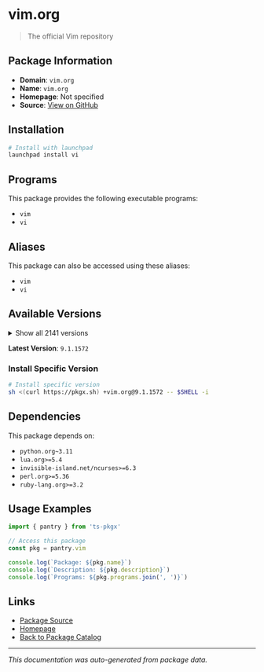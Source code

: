 # vim.org

> The official Vim repository

## Package Information

- **Domain**: `vim.org`
- **Name**: `vim.org`
- **Homepage**: Not specified
- **Source**: [View on GitHub](https://github.com/pkgxdev/pantry/tree/main/projects/vim.org/package.yml)

## Installation

```bash
# Install with launchpad
launchpad install vi
```

## Programs

This package provides the following executable programs:

- `vim`
- `vi`

## Aliases

This package can also be accessed using these aliases:

- `vim`
- `vi`

## Available Versions

<details>
<summary>Show all 2141 versions</summary>

- `9.1.1572`, `9.1.1571`, `9.1.1569`, `9.1.1568`, `9.1.1567`
- `9.1.1566`, `9.1.1565`, `9.1.1564`, `9.1.1563`, `9.1.1562`
- `9.1.1561`, `9.1.1560`, `9.1.1559`, `9.1.1558`, `9.1.1557`
- `9.1.1556`, `9.1.1555`, `9.1.1554`, `9.1.1553`, `9.1.1552`
- `9.1.1551`, `9.1.1550`, `9.1.1549`, `9.1.1548`, `9.1.1547`
- `9.1.1546`, `9.1.1545`, `9.1.1544`, `9.1.1543`, `9.1.1542`
- `9.1.1541`, `9.1.1540`, `9.1.1539`, `9.1.1538`, `9.1.1537`
- `9.1.1536`, `9.1.1535`, `9.1.1534`, `9.1.1533`, `9.1.1532`
- `9.1.1531`, `9.1.1530`, `9.1.1529`, `9.1.1528`, `9.1.1527`
- `9.1.1526`, `9.1.1525`, `9.1.1524`, `9.1.1522`, `9.1.1521`
- `9.1.1520`, `9.1.1519`, `9.1.1518`, `9.1.1517`, `9.1.1516`
- `9.1.1515`, `9.1.1514`, `9.1.1513`, `9.1.1512`, `9.1.1511`
- `9.1.1510`, `9.1.1509`, `9.1.1508`, `9.1.1507`, `9.1.1506`
- `9.1.1504`, `9.1.1503`, `9.1.1502`, `9.1.1501`, `9.1.1500`
- `9.1.1499`, `9.1.1498`, `9.1.1497`, `9.1.1496`, `9.1.1495`
- `9.1.1494`, `9.1.1493`, `9.1.1492`, `9.1.1491`, `9.1.1490`
- `9.1.1489`, `9.1.1488`, `9.1.1487`, `9.1.1486`, `9.1.1485`
- `9.1.1484`, `9.1.1483`, `9.1.1482`, `9.1.1481`, `9.1.1479`
- `9.1.1478`, `9.1.1477`, `9.1.1476`, `9.1.1475`, `9.1.1474`
- `9.1.1473`, `9.1.1472`, `9.1.1471`, `9.1.1470`, `9.1.1469`
- `9.1.1468`, `9.1.1467`, `9.1.1466`, `9.1.1465`, `9.1.1464`
- `9.1.1463`, `9.1.1462`, `9.1.1460`, `9.1.1459`, `9.1.1458`
- `9.1.1457`, `9.1.1456`, `9.1.1455`, `9.1.1454`, `9.1.1453`
- `9.1.1452`, `9.1.1451`, `9.1.1450`, `9.1.1449`, `9.1.1448`
- `9.1.1447`, `9.1.1446`, `9.1.1445`, `9.1.1444`, `9.1.1443`
- `9.1.1442`, `9.1.1441`, `9.1.1440`, `9.1.1439`, `9.1.1438`
- `9.1.1436`, `9.1.1435`, `9.1.1434`, `9.1.1433`, `9.1.1432`
- `9.1.1431`, `9.1.1430`, `9.1.1429`, `9.1.1428`, `9.1.1427`
- `9.1.1426`, `9.1.1425`, `9.1.1424`, `9.1.1423`, `9.1.1422`
- `9.1.1421`, `9.1.1420`, `9.1.1419`, `9.1.1418`, `9.1.1416`
- `9.1.1415`, `9.1.1413`, `9.1.1412`, `9.1.1411`, `9.1.1410`
- `9.1.1409`, `9.1.1408`, `9.1.1407`, `9.1.1406`, `9.1.1405`
- `9.1.1404`, `9.1.1403`, `9.1.1402`, `9.1.1401`, `9.1.1400`
- `9.1.1399`, `9.1.1398`, `9.1.1397`, `9.1.1396`, `9.1.1395`
- `9.1.1394`, `9.1.1393`, `9.1.1391`, `9.1.1390`, `9.1.1389`
- `9.1.1388`, `9.1.1387`, `9.1.1386`, `9.1.1384`, `9.1.1383`
- `9.1.1382`, `9.1.1381`, `9.1.1380`, `9.1.1379`, `9.1.1378`
- `9.1.1377`, `9.1.1376`, `9.1.1374`, `9.1.1373`, `9.1.1372`
- `9.1.1371`, `9.1.1370`, `9.1.1369`, `9.1.1368`, `9.1.1367`
- `9.1.1366`, `9.1.1365`, `9.1.1364`, `9.1.1363`, `9.1.1362`
- `9.1.1361`, `9.1.1360`, `9.1.1359`, `9.1.1358`, `9.1.1357`
- `9.1.1356`, `9.1.1355`, `9.1.1354`, `9.1.1353`, `9.1.1352`
- `9.1.1351`, `9.1.1350`, `9.1.1349`, `9.1.1348`, `9.1.1347`
- `9.1.1346`, `9.1.1344`, `9.1.1343`, `9.1.1342`, `9.1.1341`
- `9.1.1340`, `9.1.1339`, `9.1.1338`, `9.1.1337`, `9.1.1336`
- `9.1.1334`, `9.1.1333`, `9.1.1332`, `9.1.1330`, `9.1.1329`
- `9.1.1328`, `9.1.1327`, `9.1.1326`, `9.1.1325`, `9.1.1324`
- `9.1.1323`, `9.1.1322`, `9.1.1321`, `9.1.1320`, `9.1.1319`
- `9.1.1318`, `9.1.1317`, `9.1.1316`, `9.1.1315`, `9.1.1314`
- `9.1.1313`, `9.1.1312`, `9.1.1311`, `9.1.1310`, `9.1.1309`
- `9.1.1308`, `9.1.1307`, `9.1.1306`, `9.1.1305`, `9.1.1304`
- `9.1.1302`, `9.1.1301`, `9.1.1300`, `9.1.1299`, `9.1.1298`
- `9.1.1297`, `9.1.1296`, `9.1.1295`, `9.1.1294`, `9.1.1293`
- `9.1.1292`, `9.1.1291`, `9.1.1290`, `9.1.1289`, `9.1.1288`
- `9.1.1287`, `9.1.1286`, `9.1.1285`, `9.1.1284`, `9.1.1283`
- `9.1.1282`, `9.1.1280`, `9.1.1279`, `9.1.1278`, `9.1.1276`
- `9.1.1275`, `9.1.1274`, `9.1.1273`, `9.1.1272`, `9.1.1271`
- `9.1.1270`, `9.1.1269`, `9.1.1268`, `9.1.1267`, `9.1.1266`
- `9.1.1265`, `9.1.1264`, `9.1.1263`, `9.1.1262`, `9.1.1261`
- `9.1.1260`, `9.1.1259`, `9.1.1258`, `9.1.1257`, `9.1.1256`
- `9.1.1255`, `9.1.1254`, `9.1.1252`, `9.1.1251`, `9.1.1250`
- `9.1.1249`, `9.1.1248`, `9.1.1247`, `9.1.1246`, `9.1.1245`
- `9.1.1244`, `9.1.1243`, `9.1.1242`, `9.1.1241`, `9.1.1240`
- `9.1.1239`, `9.1.1238`, `9.1.1237`, `9.1.1236`, `9.1.1235`
- `9.1.1234`, `9.1.1233`, `9.1.1232`, `9.1.1231`, `9.1.1230`
- `9.1.1229`, `9.1.1228`, `9.1.1227`, `9.1.1226`, `9.1.1225`
- `9.1.1224`, `9.1.1223`, `9.1.1222`, `9.1.1221`, `9.1.1220`
- `9.1.1219`, `9.1.1218`, `9.1.1217`, `9.1.1216`, `9.1.1215`
- `9.1.1213`, `9.1.1212`, `9.1.1211`, `9.1.1210`, `9.1.1209`
- `9.1.1208`, `9.1.1207`, `9.1.1206`, `9.1.1205`, `9.1.1203`
- `9.1.1202`, `9.1.1201`, `9.1.1200`, `9.1.1199`, `9.1.1198`
- `9.1.1197`, `9.1.1196`, `9.1.1195`, `9.1.1194`, `9.1.1193`
- `9.1.1192`, `9.1.1191`, `9.1.1190`, `9.1.1189`, `9.1.1188`
- `9.1.1187`, `9.1.1186`, `9.1.1185`, `9.1.1184`, `9.1.1183`
- `9.1.1182`, `9.1.1181`, `9.1.1180`, `9.1.1179`, `9.1.1178`
- `9.1.1177`, `9.1.1176`, `9.1.1175`, `9.1.1174`, `9.1.1173`
- `9.1.1172`, `9.1.1171`, `9.1.1170`, `9.1.1169`, `9.1.1168`
- `9.1.1167`, `9.1.1166`, `9.1.1165`, `9.1.1164`, `9.1.1163`
- `9.1.1162`, `9.1.1161`, `9.1.1160`, `9.1.1159`, `9.1.1158`
- `9.1.1157`, `9.1.1156`, `9.1.1155`, `9.1.1154`, `9.1.1153`
- `9.1.1152`, `9.1.1151`, `9.1.1150`, `9.1.1149`, `9.1.1148`
- `9.1.1147`, `9.1.1146`, `9.1.1145`, `9.1.1144`, `9.1.1143`
- `9.1.1142`, `9.1.1141`, `9.1.1140`, `9.1.1139`, `9.1.1138`
- `9.1.1137`, `9.1.1136`, `9.1.1135`, `9.1.1134`, `9.1.1133`
- `9.1.1132`, `9.1.1131`, `9.1.1130`, `9.1.1129`, `9.1.1128`
- `9.1.1126`, `9.1.1125`, `9.1.1124`, `9.1.1123`, `9.1.1122`
- `9.1.1121`, `9.1.1120`, `9.1.1119`, `9.1.1118`, `9.1.1117`
- `9.1.1116`, `9.1.1115`, `9.1.1114`, `9.1.1113`, `9.1.1112`
- `9.1.1111`, `9.1.1110`, `9.1.1109`, `9.1.1108`, `9.1.1107`
- `9.1.1106`, `9.1.1105`, `9.1.1104`, `9.1.1103`, `9.1.1102`
- `9.1.1101`, `9.1.1100`, `9.1.1099`, `9.1.1098`, `9.1.1097`
- `9.1.1096`, `9.1.1095`, `9.1.1094`, `9.1.1087`, `9.1.1086`
- `9.1.1085`, `9.1.1084`, `9.1.1083`, `9.1.1082`, `9.1.1081`
- `9.1.1080`, `9.1.1079`, `9.1.1078`, `9.1.1077`, `9.1.1076`
- `9.1.1075`, `9.1.1074`, `9.1.1073`, `9.1.1072`, `9.1.1071`
- `9.1.1070`, `9.1.1069`, `9.1.1068`, `9.1.1067`, `9.1.1066`
- `9.1.1065`, `9.1.1064`, `9.1.1063`, `9.1.1062`, `9.1.1061`
- `9.1.1060`, `9.1.1059`, `9.1.1058`, `9.1.1057`, `9.1.1056`
- `9.1.1055`, `9.1.1054`, `9.1.1053`, `9.1.1052`, `9.1.1051`
- `9.1.1050`, `9.1.1049`, `9.1.1048`, `9.1.1047`, `9.1.1046`
- `9.1.1045`, `9.1.1044`, `9.1.1043`, `9.1.1042`, `9.1.1041`
- `9.1.1040`, `9.1.1039`, `9.1.1038`, `9.1.1037`, `9.1.1036`
- `9.1.1035`, `9.1.1034`, `9.1.1033`, `9.1.1032`, `9.1.1031`
- `9.1.1030`, `9.1.1029`, `9.1.1028`, `9.1.1027`, `9.1.1026`
- `9.1.1025`, `9.1.1024`, `9.1.1023`, `9.1.1022`, `9.1.1021`
- `9.1.1020`, `9.1.1019`, `9.1.1018`, `9.1.1017`, `9.1.1016`
- `9.1.1015`, `9.1.1014`, `9.1.1013`, `9.1.1012`, `9.1.1011`
- `9.1.1010`, `9.1.1009`, `9.1.1007`, `9.1.1006`, `9.1.1005`
- `9.1.1004`, `9.1.1003`, `9.1.1002`, `9.1.1001`, `9.1.1000`
- `9.1.999`, `9.1.998`, `9.1.997`, `9.1.996`, `9.1.995`
- `9.1.994`, `9.1.993`, `9.1.992`, `9.1.991`, `9.1.990`
- `9.1.989`, `9.1.988`, `9.1.987`, `9.1.986`, `9.1.985`
- `9.1.984`, `9.1.983`, `9.1.982`, `9.1.981`, `9.1.980`
- `9.1.979`, `9.1.978`, `9.1.977`, `9.1.976`, `9.1.975`
- `9.1.974`, `9.1.973`, `9.1.972`, `9.1.971`, `9.1.970`
- `9.1.969`, `9.1.968`, `9.1.967`, `9.1.966`, `9.1.965`
- `9.1.964`, `9.1.962`, `9.1.961`, `9.1.960`, `9.1.959`
- `9.1.958`, `9.1.957`, `9.1.956`, `9.1.955`, `9.1.954`
- `9.1.953`, `9.1.952`, `9.1.951`, `9.1.950`, `9.1.949`
- `9.1.948`, `9.1.947`, `9.1.946`, `9.1.945`, `9.1.944`
- `9.1.943`, `9.1.942`, `9.1.941`, `9.1.940`, `9.1.939`
- `9.1.938`, `9.1.937`, `9.1.936`, `9.1.935`, `9.1.934`
- `9.1.933`, `9.1.932`, `9.1.931`, `9.1.930`, `9.1.929`
- `9.1.928`, `9.1.927`, `9.1.926`, `9.1.925`, `9.1.924`
- `9.1.923`, `9.1.922`, `9.1.921`, `9.1.920`, `9.1.919`
- `9.1.918`, `9.1.917`, `9.1.916`, `9.1.915`, `9.1.914`
- `9.1.913`, `9.1.912`, `9.1.911`, `9.1.910`, `9.1.909`
- `9.1.908`, `9.1.907`, `9.1.906`, `9.1.905`, `9.1.904`
- `9.1.903`, `9.1.902`, `9.1.901`, `9.1.900`, `9.1.899`
- `9.1.898`, `9.1.897`, `9.1.896`, `9.1.895`, `9.1.894`
- `9.1.893`, `9.1.892`, `9.1.891`, `9.1.890`, `9.1.889`
- `9.1.888`, `9.1.887`, `9.1.886`, `9.1.885`, `9.1.884`
- `9.1.883`, `9.1.882`, `9.1.881`, `9.1.880`, `9.1.879`
- `9.1.878`, `9.1.877`, `9.1.876`, `9.1.875`, `9.1.874`
- `9.1.873`, `9.1.872`, `9.1.871`, `9.1.870`, `9.1.869`
- `9.1.868`, `9.1.867`, `9.1.866`, `9.1.865`, `9.1.864`
- `9.1.863`, `9.1.862`, `9.1.861`, `9.1.860`, `9.1.859`
- `9.1.858`, `9.1.857`, `9.1.856`, `9.1.855`, `9.1.854`
- `9.1.853`, `9.1.852`, `9.1.851`, `9.1.850`, `9.1.849`
- `9.1.848`, `9.1.847`, `9.1.846`, `9.1.845`, `9.1.844`
- `9.1.843`, `9.1.842`, `9.1.841`, `9.1.840`, `9.1.839`
- `9.1.838`, `9.1.837`, `9.1.836`, `9.1.835`, `9.1.834`
- `9.1.833`, `9.1.832`, `9.1.831`, `9.1.830`, `9.1.829`
- `9.1.828`, `9.1.827`, `9.1.826`, `9.1.825`, `9.1.824`
- `9.1.823`, `9.1.822`, `9.1.821`, `9.1.820`, `9.1.819`
- `9.1.818`, `9.1.817`, `9.1.816`, `9.1.815`, `9.1.814`
- `9.1.813`, `9.1.812`, `9.1.811`, `9.1.810`, `9.1.809`
- `9.1.808`, `9.1.807`, `9.1.806`, `9.1.805`, `9.1.804`
- `9.1.803`, `9.1.802`, `9.1.801`, `9.1.800`, `9.1.799`
- `9.1.798`, `9.1.797`, `9.1.796`, `9.1.795`, `9.1.794`
- `9.1.793`, `9.1.792`, `9.1.791`, `9.1.790`, `9.1.789`
- `9.1.788`, `9.1.787`, `9.1.786`, `9.1.785`, `9.1.784`
- `9.1.783`, `9.1.782`, `9.1.781`, `9.1.780`, `9.1.779`
- `9.1.778`, `9.1.777`, `9.1.776`, `9.1.775`, `9.1.774`
- `9.1.773`, `9.1.772`, `9.1.771`, `9.1.770`, `9.1.769`
- `9.1.768`, `9.1.767`, `9.1.766`, `9.1.765`, `9.1.764`
- `9.1.763`, `9.1.762`, `9.1.761`, `9.1.760`, `9.1.759`
- `9.1.758`, `9.1.757`, `9.1.756`, `9.1.755`, `9.1.754`
- `9.1.753`, `9.1.752`, `9.1.751`, `9.1.750`, `9.1.749`
- `9.1.748`, `9.1.747`, `9.1.746`, `9.1.745`, `9.1.744`
- `9.1.743`, `9.1.742`, `9.1.741`, `9.1.740`, `9.1.739`
- `9.1.738`, `9.1.737`, `9.1.736`, `9.1.735`, `9.1.734`
- `9.1.733`, `9.1.732`, `9.1.731`, `9.1.730`, `9.1.729`
- `9.1.728`, `9.1.727`, `9.1.726`, `9.1.725`, `9.1.723`
- `9.1.722`, `9.1.721`, `9.1.720`, `9.1.719`, `9.1.718`
- `9.1.717`, `9.1.716`, `9.1.715`, `9.1.714`, `9.1.713`
- `9.1.712`, `9.1.711`, `9.1.710`, `9.1.709`, `9.1.708`
- `9.1.707`, `9.1.706`, `9.1.705`, `9.1.704`, `9.1.703`
- `9.1.702`, `9.1.701`, `9.1.700`, `9.1.699`, `9.1.698`
- `9.1.697`, `9.1.696`, `9.1.695`, `9.1.694`, `9.1.693`
- `9.1.692`, `9.1.691`, `9.1.690`, `9.1.689`, `9.1.688`
- `9.1.687`, `9.1.686`, `9.1.685`, `9.1.684`, `9.1.683`
- `9.1.682`, `9.1.681`, `9.1.680`, `9.1.679`, `9.1.678`
- `9.1.677`, `9.1.676`, `9.1.675`, `9.1.674`, `9.1.673`
- `9.1.672`, `9.1.671`, `9.1.670`, `9.1.669`, `9.1.668`
- `9.1.667`, `9.1.666`, `9.1.665`, `9.1.664`, `9.1.663`
- `9.1.662`, `9.1.661`, `9.1.660`, `9.1.659`, `9.1.658`
- `9.1.657`, `9.1.656`, `9.1.655`, `9.1.654`, `9.1.653`
- `9.1.652`, `9.1.651`, `9.1.650`, `9.1.649`, `9.1.648`
- `9.1.647`, `9.1.646`, `9.1.645`, `9.1.644`, `9.1.643`
- `9.1.642`, `9.1.641`, `9.1.640`, `9.1.639`, `9.1.638`
- `9.1.637`, `9.1.635`, `9.1.634`, `9.1.633`, `9.1.632`
- `9.1.631`, `9.1.630`, `9.1.629`, `9.1.628`, `9.1.627`
- `9.1.626`, `9.1.624`, `9.1.623`, `9.1.622`, `9.1.621`
- `9.1.620`, `9.1.619`, `9.1.618`, `9.1.617`, `9.1.615`
- `9.1.614`, `9.1.613`, `9.1.612`, `9.1.611`, `9.1.610`
- `9.1.609`, `9.1.608`, `9.1.607`, `9.1.606`, `9.1.605`
- `9.1.604`, `9.1.603`, `9.1.602`, `9.1.601`, `9.1.600`
- `9.1.599`, `9.1.598`, `9.1.597`, `9.1.596`, `9.1.595`
- `9.1.594`, `9.1.593`, `9.1.592`, `9.1.591`, `9.1.590`
- `9.1.589`, `9.1.588`, `9.1.587`, `9.1.586`, `9.1.585`
- `9.1.584`, `9.1.583`, `9.1.582`, `9.1.581`, `9.1.580`
- `9.1.579`, `9.1.578`, `9.1.577`, `9.1.576`, `9.1.575`
- `9.1.574`, `9.1.573`, `9.1.572`, `9.1.571`, `9.1.570`
- `9.1.569`, `9.1.568`, `9.1.567`, `9.1.566`, `9.1.565`
- `9.1.564`, `9.1.563`, `9.1.562`, `9.1.561`, `9.1.560`
- `9.1.559`, `9.1.558`, `9.1.557`, `9.1.556`, `9.1.555`
- `9.1.554`, `9.1.553`, `9.1.552`, `9.1.551`, `9.1.550`
- `9.1.549`, `9.1.547`, `9.1.546`, `9.1.545`, `9.1.544`
- `9.1.543`, `9.1.542`, `9.1.541`, `9.1.540`, `9.1.539`
- `9.1.538`, `9.1.537`, `9.1.536`, `9.1.535`, `9.1.534`
- `9.1.533`, `9.1.532`, `9.1.531`, `9.1.530`, `9.1.529`
- `9.1.528`, `9.1.527`, `9.1.526`, `9.1.525`, `9.1.524`
- `9.1.523`, `9.1.522`, `9.1.521`, `9.1.520`, `9.1.519`
- `9.1.518`, `9.1.517`, `9.1.516`, `9.1.515`, `9.1.514`
- `9.1.513`, `9.1.512`, `9.1.511`, `9.1.510`, `9.1.509`
- `9.1.508`, `9.1.507`, `9.1.506`, `9.1.505`, `9.1.504`
- `9.1.503`, `9.1.502`, `9.1.501`, `9.1.500`, `9.1.499`
- `9.1.498`, `9.1.497`, `9.1.496`, `9.1.495`, `9.1.494`
- `9.1.493`, `9.1.492`, `9.1.491`, `9.1.490`, `9.1.489`
- `9.1.488`, `9.1.487`, `9.1.486`, `9.1.485`, `9.1.484`
- `9.1.483`, `9.1.482`, `9.1.481`, `9.1.479`, `9.1.478`
- `9.1.477`, `9.1.476`, `9.1.475`, `9.1.474`, `9.1.473`
- `9.1.472`, `9.1.471`, `9.1.470`, `9.1.469`, `9.1.468`
- `9.1.467`, `9.1.466`, `9.1.465`, `9.1.464`, `9.1.463`
- `9.1.462`, `9.1.461`, `9.1.460`, `9.1.459`, `9.1.458`
- `9.1.457`, `9.1.456`, `9.1.455`, `9.1.454`, `9.1.453`
- `9.1.452`, `9.1.451`, `9.1.450`, `9.1.449`, `9.1.448`
- `9.1.447`, `9.1.446`, `9.1.445`, `9.1.444`, `9.1.443`
- `9.1.442`, `9.1.441`, `9.1.440`, `9.1.439`, `9.1.438`
- `9.1.437`, `9.1.436`, `9.1.435`, `9.1.434`, `9.1.433`
- `9.1.432`, `9.1.431`, `9.1.430`, `9.1.429`, `9.1.428`
- `9.1.426`, `9.1.425`, `9.1.424`, `9.1.423`, `9.1.422`
- `9.1.421`, `9.1.420`, `9.1.419`, `9.1.418`, `9.1.417`
- `9.1.415`, `9.1.414`, `9.1.413`, `9.1.412`, `9.1.411`
- `9.1.410`, `9.1.409`, `9.1.408`, `9.1.407`, `9.1.406`
- `9.1.405`, `9.1.404`, `9.1.403`, `9.1.402`, `9.1.401`
- `9.1.400`, `9.1.399`, `9.1.398`, `9.1.397`, `9.1.396`
- `9.1.395`, `9.1.394`, `9.1.393`, `9.1.392`, `9.1.391`
- `9.1.390`, `9.1.389`, `9.1.388`, `9.1.387`, `9.1.386`
- `9.1.385`, `9.1.384`, `9.1.383`, `9.1.382`, `9.1.381`
- `9.1.380`, `9.1.379`, `9.1.378`, `9.1.377`, `9.1.376`
- `9.1.375`, `9.1.374`, `9.1.373`, `9.1.372`, `9.1.370`
- `9.1.369`, `9.1.368`, `9.1.367`, `9.1.366`, `9.1.365`
- `9.1.364`, `9.1.363`, `9.1.362`, `9.1.361`, `9.1.360`
- `9.1.359`, `9.1.358`, `9.1.357`, `9.1.356`, `9.1.355`
- `9.1.354`, `9.1.353`, `9.1.352`, `9.1.351`, `9.1.350`
- `9.1.349`, `9.1.348`, `9.1.347`, `9.1.346`, `9.1.345`
- `9.1.344`, `9.1.343`, `9.1.342`, `9.1.341`, `9.1.340`
- `9.1.339`, `9.1.338`, `9.1.337`, `9.1.336`, `9.1.335`
- `9.1.334`, `9.1.333`, `9.1.332`, `9.1.331`, `9.1.330`
- `9.1.329`, `9.1.328`, `9.1.327`, `9.1.326`, `9.1.325`
- `9.1.324`, `9.1.323`, `9.1.322`, `9.1.321`, `9.1.320`
- `9.1.319`, `9.1.318`, `9.1.317`, `9.1.316`, `9.1.315`
- `9.1.314`, `9.1.313`, `9.1.312`, `9.1.311`, `9.1.310`
- `9.1.309`, `9.1.308`, `9.1.307`, `9.1.306`, `9.1.305`
- `9.1.304`, `9.1.303`, `9.1.302`, `9.1.301`, `9.1.300`
- `9.1.299`, `9.1.298`, `9.1.297`, `9.1.296`, `9.1.295`
- `9.1.294`, `9.1.293`, `9.1.292`, `9.1.291`, `9.1.290`
- `9.1.289`, `9.1.288`, `9.1.287`, `9.1.286`, `9.1.285`
- `9.1.284`, `9.1.283`, `9.1.282`, `9.1.281`, `9.1.280`
- `9.1.279`, `9.1.278`, `9.1.277`, `9.1.276`, `9.1.275`
- `9.1.274`, `9.1.273`, `9.1.272`, `9.1.271`, `9.1.270`
- `9.1.269`, `9.1.268`, `9.1.267`, `9.1.266`, `9.1.265`
- `9.1.264`, `9.1.263`, `9.1.262`, `9.1.261`, `9.1.260`
- `9.1.259`, `9.1.258`, `9.1.257`, `9.1.256`, `9.1.255`
- `9.1.254`, `9.1.253`, `9.1.252`, `9.1.234`, `9.1.233`
- `9.1.232`, `9.1.231`, `9.1.230`, `9.1.229`, `9.1.228`
- `9.1.227`, `9.1.226`, `9.1.225`, `9.1.224`, `9.1.222`
- `9.1.221`, `9.1.220`, `9.1.218`, `9.1.217`, `9.1.216`
- `9.1.214`, `9.1.213`, `9.1.212`, `9.1.211`, `9.1.210`
- `9.1.209`, `9.1.208`, `9.1.207`, `9.1.206`, `9.1.205`
- `9.1.203`, `9.1.202`, `9.1.201`, `9.1.200`, `9.1.199`
- `9.1.198`, `9.1.197`, `9.1.196`, `9.1.195`, `9.1.193`
- `9.1.191`, `9.1.190`, `9.1.189`, `9.1.188`, `9.1.187`
- `9.1.186`, `9.1.185`, `9.1.184`, `9.1.183`, `9.1.182`
- `9.1.181`, `9.1.180`, `9.1.179`, `9.1.178`, `9.1.177`
- `9.1.176`, `9.1.175`, `9.1.174`, `9.1.173`, `9.1.172`
- `9.1.171`, `9.1.170`, `9.1.169`, `9.1.168`, `9.1.167`
- `9.1.166`, `9.1.165`, `9.1.164`, `9.1.163`, `9.1.162`
- `9.1.161`, `9.1.160`, `9.1.159`, `9.1.158`, `9.1.157`
- `9.1.156`, `9.1.155`, `9.1.154`, `9.1.153`, `9.1.152`
- `9.1.151`, `9.1.150`, `9.1.149`, `9.1.148`, `9.1.147`
- `9.1.146`, `9.1.145`, `9.1.144`, `9.1.143`, `9.1.142`
- `9.1.141`, `9.1.140`, `9.1.139`, `9.1.138`, `9.1.137`
- `9.1.136`, `9.1.135`, `9.1.134`, `9.1.133`, `9.1.132`
- `9.1.130`, `9.1.129`, `9.1.128`, `9.1.127`, `9.1.126`
- `9.1.125`, `9.1.124`, `9.1.123`, `9.1.122`, `9.1.121`
- `9.1.120`, `9.1.119`, `9.1.118`, `9.1.117`, `9.1.116`
- `9.1.115`, `9.1.114`, `9.1.113`, `9.1.112`, `9.1.111`
- `9.1.110`, `9.1.109`, `9.1.108`, `9.1.107`, `9.1.106`
- `9.1.105`, `9.1.104`, `9.1.103`, `9.1.102`, `9.1.101`
- `9.1.100`, `9.1.99`, `9.1.98`, `9.1.97`, `9.1.96`
- `9.1.95`, `9.1.94`, `9.1.93`, `9.1.92`, `9.1.91`
- `9.1.90`, `9.1.89`, `9.1.88`, `9.1.87`, `9.1.86`
- `9.1.85`, `9.1.84`, `9.1.83`, `9.1.82`, `9.1.81`
- `9.1.80`, `9.1.79`, `9.1.78`, `9.1.77`, `9.1.76`
- `9.1.75`, `9.1.74`, `9.1.73`, `9.1.72`, `9.1.71`
- `9.1.70`, `9.1.69`, `9.1.68`, `9.1.67`, `9.1.66`
- `9.1.65`, `9.1.64`, `9.1.63`, `9.1.62`, `9.1.61`
- `9.1.60`, `9.1.59`, `9.1.58`, `9.1.57`, `9.1.56`
- `9.1.55`, `9.1.54`, `9.1.53`, `9.1.52`, `9.1.51`
- `9.1.50`, `9.1.49`, `9.1.48`, `9.1.47`, `9.1.46`
- `9.1.45`, `9.1.44`, `9.1.43`, `9.1.42`, `9.1.41`
- `9.1.40`, `9.1.39`, `9.1.38`, `9.1.37`, `9.1.36`
- `9.1.35`, `9.1.34`, `9.1.33`, `9.1.32`, `9.1.31`
- `9.1.30`, `9.1.29`, `9.1.28`, `9.1.27`, `9.1.26`
- `9.1.25`, `9.1.24`, `9.1.23`, `9.1.22`, `9.1.21`
- `9.1.20`, `9.1.19`, `9.1.18`, `9.1.17`, `9.1.16`
- `9.1.15`, `9.1.14`, `9.1.13`, `9.1.12`, `9.1.11`
- `9.1.10`, `9.1.9`, `9.1.8`, `9.1.7`, `9.1.6`
- `9.1.5`, `9.1.4`, `9.1.3`, `9.1.2`, `9.1.1`
- `9.1.0`, `9.0.2190`, `9.0.2189`, `9.0.2188`, `9.0.2187`
- `9.0.2186`, `9.0.2185`, `9.0.2184`, `9.0.2183`, `9.0.2182`
- `9.0.2181`, `9.0.2180`, `9.0.2179`, `9.0.2178`, `9.0.2177`
- `9.0.2176`, `9.0.2175`, `9.0.2174`, `9.0.2173`, `9.0.2172`
- `9.0.2171`, `9.0.2170`, `9.0.2169`, `9.0.2168`, `9.0.2167`
- `9.0.2166`, `9.0.2165`, `9.0.2164`, `9.0.2163`, `9.0.2162`
- `9.0.2161`, `9.0.2160`, `9.0.2159`, `9.0.2158`, `9.0.2157`
- `9.0.2156`, `9.0.2155`, `9.0.2154`, `9.0.2153`, `9.0.2152`
- `9.0.2151`, `9.0.2150`, `9.0.2149`, `9.0.2148`, `9.0.2147`
- `9.0.2146`, `9.0.2145`, `9.0.2144`, `9.0.2143`, `9.0.2142`
- `9.0.2141`, `9.0.2140`, `9.0.2139`, `9.0.2138`, `9.0.2137`
- `9.0.2136`, `9.0.2135`, `9.0.2134`, `9.0.2133`, `9.0.2132`
- `9.0.2131`, `9.0.2130`, `9.0.2129`, `9.0.2128`, `9.0.2127`
- `9.0.2126`, `9.0.2125`, `9.0.2124`, `9.0.2123`, `9.0.2122`
- `9.0.2121`, `9.0.2120`, `9.0.2119`, `9.0.2118`, `9.0.2117`
- `9.0.2116`, `9.0.2115`, `9.0.2114`, `9.0.2113`, `9.0.2105`
- `9.0.2104`, `9.0.2103`, `9.0.2102`, `9.0.2101`, `9.0.2100`
- `9.0.2099`, `9.0.2098`, `9.0.2097`, `9.0.2096`, `9.0.2095`
- `9.0.2094`, `9.0.2093`, `9.0.2092`, `9.0.2091`, `9.0.2090`
- `9.0.2089`, `9.0.2088`, `9.0.2087`, `9.0.2084`, `9.0.2083`
- `9.0.2082`, `9.0.2081`, `9.0.2080`, `9.0.2079`, `9.0.2078`
- `9.0.2077`, `9.0.2076`, `9.0.2075`, `9.0.2074`, `9.0.2073`
- `9.0.2072`, `9.0.2071`, `9.0.2070`, `9.0.2069`, `9.0.2068`
- `9.0.2067`, `9.0.2066`, `9.0.2065`, `9.0.2064`, `9.0.2063`
- `9.0.2062`, `9.0.2061`, `9.0.2060`, `9.0.2059`, `9.0.2058`
- `9.0.2057`, `9.0.2056`, `9.0.2055`, `9.0.2054`, `9.0.2053`
- `9.0.2052`, `9.0.2051`, `9.0.2050`, `9.0.2049`, `9.0.2043`
- `9.0.2042`, `9.0.2041`, `9.0.2040`, `9.0.2039`, `9.0.2038`
- `9.0.2037`, `9.0.2036`, `9.0.2035`, `9.0.2034`, `9.0.2033`
- `9.0.2032`, `9.0.2031`, `9.0.2030`, `9.0.2029`, `9.0.2028`
- `9.0.2027`, `9.0.2026`, `9.0.2025`, `9.0.2024`, `9.0.2023`
- `9.0.2022`, `9.0.2021`, `9.0.2020`, `9.0.2019`, `9.0.2018`
- `9.0.2017`, `9.0.2016`, `9.0.2015`, `9.0.2014`, `9.0.2013`
- `9.0.2012`, `9.0.2011`, `9.0.2010`, `9.0.2009`, `9.0.2008`
- `9.0.2007`, `9.0.2006`, `9.0.2005`, `9.0.2004`, `9.0.2003`
- `9.0.2002`, `9.0.2001`, `9.0.2000`, `9.0.1994`, `9.0.1986`
- `9.0.1985`, `9.0.1984`, `9.0.1983`, `9.0.1976`, `9.0.1975`
- `9.0.1974`, `9.0.1973`, `9.0.1972`, `9.0.1971`, `9.0.1970`
- `9.0.1969`, `9.0.1968`, `9.0.1967`, `9.0.1966`, `9.0.1965`
- `9.0.1964`, `9.0.1962`, `9.0.1961`, `9.0.1960`, `9.0.1959`
- `9.0.1958`, `9.0.1957`, `9.0.1951`, `9.0.1950`, `9.0.1949`
- `9.0.1948`, `9.0.1947`, `9.0.1946`, `9.0.1945`, `9.0.1944`
- `9.0.1943`, `9.0.1942`, `9.0.1941`, `9.0.1940`, `9.0.1930`
- `9.0.1929`, `9.0.1928`, `9.0.1927`, `9.0.1926`, `9.0.1925`
- `9.0.1924`, `9.0.1923`, `9.0.1922`, `9.0.1921`, `9.0.1920`
- `9.0.1919`, `9.0.1918`, `9.0.1917`, `9.0.1916`, `9.0.1915`
- `9.0.1914`, `9.0.1913`, `9.0.1912`, `9.0.1911`, `9.0.1910`
- `9.0.1909`, `9.0.1908`, `9.0.1907`, `9.0.1906`, `9.0.1905`
- `9.0.1904`, `9.0.1903`, `9.0.1902`, `9.0.1901`, `9.0.1900`
- `9.0.1899`, `9.0.1898`, `9.0.1897`, `9.0.1896`, `9.0.1895`
- `9.0.1894`, `9.0.1888`, `9.0.1887`, `9.0.1886`, `9.0.1885`
- `9.0.1884`, `9.0.1883`, `9.0.1882`, `9.0.1881`, `9.0.1880`
- `9.0.1879`, `9.0.1878`, `9.0.1877`, `9.0.1876`, `9.0.1875`
- `9.0.1874`, `9.0.1873`, `9.0.1872`, `9.0.1871`, `9.0.1870`
- `9.0.1869`, `9.0.1868`, `9.0.1867`, `9.0.1866`, `9.0.1865`
- `9.0.1864`, `9.0.1863`, `9.0.1862`, `9.0.1861`, `9.0.1860`
- `9.0.1859`, `9.0.1858`, `9.0.1857`, `9.0.1856`, `9.0.1855`
- `9.0.1854`, `9.0.1848`, `9.0.1847`, `9.0.1846`, `9.0.1845`
- `9.0.1844`, `9.0.1843`, `9.0.1842`, `9.0.1841`, `9.0.1840`
- `9.0.1839`, `9.0.1838`, `9.0.1837`, `9.0.1836`, `9.0.1835`
- `9.0.1834`, `9.0.1833`, `9.0.1832`, `9.0.1831`, `9.0.1830`
- `9.0.1829`, `9.0.1828`, `9.0.1827`, `9.0.1826`, `9.0.1825`
- `9.0.1824`, `9.0.1823`, `9.0.1822`, `9.0.1821`, `9.0.1820`
- `9.0.1819`, `9.0.1818`, `9.0.1817`, `9.0.1816`, `9.0.1815`
- `9.0.1814`, `9.0.1813`, `9.0.1812`, `9.0.1811`, `9.0.1810`
- `9.0.1809`, `9.0.1808`, `9.0.1807`, `9.0.1806`, `9.0.1805`
- `9.0.1804`, `9.0.1803`, `9.0.1802`, `9.0.1801`, `9.0.1800`
- `9.0.1799`, `9.0.1798`, `9.0.1797`, `9.0.1796`, `9.0.1795`
- `9.0.1794`, `9.0.1793`, `9.0.1792`, `9.0.1791`, `9.0.1790`
- `9.0.1789`, `9.0.1788`, `9.0.1787`, `9.0.1786`, `9.0.1785`
- `9.0.1784`, `9.0.1783`, `9.0.1782`, `9.0.1781`, `9.0.1780`
- `9.0.1779`, `9.0.1778`, `9.0.1777`, `9.0.1776`, `9.0.1775`
- `9.0.1774`, `9.0.1773`, `9.0.1772`, `9.0.1771`, `9.0.1770`
- `9.0.1769`, `9.0.1768`, `9.0.1767`, `9.0.1766`, `9.0.1765`
- `9.0.1764`, `9.0.1763`, `9.0.1762`, `9.0.1761`, `9.0.1760`
- `9.0.1759`, `9.0.1758`, `9.0.1757`, `9.0.1756`, `9.0.1755`
- `9.0.1754`, `9.0.1753`, `9.0.1752`, `9.0.1751`, `9.0.1750`
- `9.0.1749`, `9.0.1748`, `9.0.1747`, `9.0.1746`, `9.0.1745`
- `9.0.1744`, `9.0.1743`, `9.0.1742`, `9.0.1741`, `9.0.1740`
- `9.0.1739`, `9.0.1738`, `9.0.1737`, `9.0.1736`, `9.0.1735`
- `9.0.1734`, `9.0.1733`, `9.0.1732`, `9.0.1731`, `9.0.1730`
- `9.0.1729`, `9.0.1728`, `9.0.1727`, `9.0.1726`, `9.0.1725`
- `9.0.1724`, `9.0.1723`, `9.0.1722`, `9.0.1721`, `9.0.1720`
- `9.0.1719`, `9.0.1718`, `9.0.1717`, `9.0.1716`, `9.0.1715`
- `9.0.1714`, `9.0.1713`, `9.0.1712`, `9.0.1711`, `9.0.1710`
- `9.0.1709`, `9.0.1708`, `9.0.1707`, `9.0.1706`, `9.0.1705`
- `9.0.1704`, `9.0.1703`, `9.0.1702`, `9.0.1701`, `9.0.1700`
- `9.0.1699`, `9.0.1698`, `9.0.1697`, `9.0.1696`, `9.0.1695`
- `9.0.1694`, `9.0.1693`, `9.0.1692`, `9.0.1691`, `9.0.1690`
- `9.0.1689`, `9.0.1688`, `9.0.1687`, `9.0.1686`, `9.0.1685`
- `9.0.1684`, `9.0.1683`, `9.0.1682`, `9.0.1681`, `9.0.1680`
- `9.0.1678`, `9.0.1677`, `9.0.1676`, `9.0.1675`, `9.0.1674`
- `9.0.1673`, `9.0.1672`, `9.0.1671`, `9.0.1670`, `9.0.1669`
- `9.0.1668`, `9.0.1667`, `9.0.1666`, `9.0.1665`, `9.0.1664`
- `9.0.1663`, `9.0.1662`, `9.0.1661`, `9.0.1660`, `9.0.1659`
- `9.0.1658`, `9.0.1657`, `9.0.1656`, `9.0.1655`, `9.0.1654`
- `9.0.1653`, `9.0.1652`, `9.0.1651`, `9.0.1650`, `9.0.1649`
- `9.0.1648`, `9.0.1647`, `9.0.1646`, `9.0.1645`, `9.0.1644`
- `9.0.1643`, `9.0.1642`, `9.0.1641`, `9.0.1640`, `9.0.1639`
- `9.0.1638`, `9.0.1637`, `9.0.1636`, `9.0.1635`, `9.0.1634`
- `9.0.1633`, `9.0.1632`, `9.0.1631`, `9.0.1630`, `9.0.1629`
- `9.0.1628`, `9.0.1627`, `9.0.1626`, `9.0.1625`, `9.0.1624`
- `9.0.1623`, `9.0.1622`, `9.0.1621`, `9.0.1620`, `9.0.1619`
- `9.0.1618`, `9.0.1617`, `9.0.1616`, `9.0.1615`, `9.0.1614`
- `9.0.1613`, `9.0.1612`, `9.0.1611`, `9.0.1610`, `9.0.1609`
- `9.0.1608`, `9.0.1607`, `9.0.1606`, `9.0.1605`, `9.0.1604`
- `9.0.1603`, `9.0.1602`, `9.0.1601`, `9.0.1600`, `9.0.1599`
- `9.0.1598`, `9.0.1597`, `9.0.1596`, `9.0.1595`, `9.0.1594`
- `9.0.1593`, `9.0.1592`, `9.0.1591`, `9.0.1590`, `9.0.1589`
- `9.0.1588`, `9.0.1587`, `9.0.1586`, `9.0.1585`, `9.0.1584`
- `9.0.1583`, `9.0.1582`, `9.0.1581`, `9.0.1580`, `9.0.1579`
- `9.0.1578`, `9.0.1577`, `9.0.1576`, `9.0.1575`, `9.0.1574`
- `9.0.1573`, `9.0.1572`, `9.0.1571`, `9.0.1570`, `9.0.1569`
- `9.0.1568`, `9.0.1567`, `9.0.1566`, `9.0.1565`, `9.0.1564`
- `9.0.1563`, `9.0.1562`, `9.0.1561`, `9.0.1560`, `9.0.1559`
- `9.0.1558`, `9.0.1557`, `9.0.1556`, `9.0.1555`, `9.0.1554`
- `9.0.1553`, `9.0.1552`, `9.0.1551`, `9.0.1550`, `9.0.1549`
- `9.0.1548`, `9.0.1547`, `9.0.1546`, `9.0.1545`, `9.0.1544`
- `9.0.1543`, `9.0.1542`, `9.0.1541`, `9.0.1540`, `9.0.1539`
- `9.0.1538`, `9.0.1537`, `9.0.1536`, `9.0.1535`, `9.0.1534`
- `9.0.1533`, `9.0.1532`, `9.0.1531`, `9.0.1530`, `9.0.1529`
- `9.0.1528`, `9.0.1527`, `9.0.1526`, `9.0.1525`, `9.0.1524`
- `9.0.1523`, `9.0.1522`, `9.0.1521`, `9.0.1520`, `9.0.1519`
- `9.0.1518`, `9.0.1517`, `9.0.1516`, `9.0.1515`, `9.0.1514`
- `9.0.1513`, `9.0.1512`, `9.0.1511`, `9.0.1510`, `9.0.1509`
- `9.0.1508`, `9.0.1507`, `9.0.1506`, `9.0.1505`, `9.0.1504`
- `9.0.1294`

</details>

**Latest Version**: `9.1.1572`

### Install Specific Version

```bash
# Install specific version
sh <(curl https://pkgx.sh) +vim.org@9.1.1572 -- $SHELL -i
```

## Dependencies

This package depends on:

- `python.org~3.11`
- `lua.org>=5.4`
- `invisible-island.net/ncurses>=6.3`
- `perl.org>=5.36`
- `ruby-lang.org>=3.2`

## Usage Examples

```typescript
import { pantry } from 'ts-pkgx'

// Access this package
const pkg = pantry.vim

console.log(`Package: ${pkg.name}`)
console.log(`Description: ${pkg.description}`)
console.log(`Programs: ${pkg.programs.join(', ')}`)
```

## Links

- [Package Source](https://github.com/pkgxdev/pantry/tree/main/projects/vim.org/package.yml)
- [Homepage](#)
- [Back to Package Catalog](../../package-catalog.md)

---

*This documentation was auto-generated from package data.*

